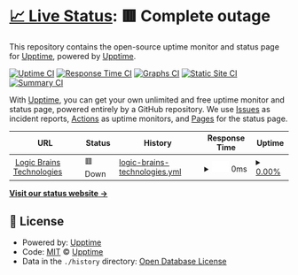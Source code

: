 # [📈 Live Status](https://demo.upptime.js.org): <!--live status--> **🟥 Complete outage**

This repository contains the open-source uptime monitor and status page for [Upptime](https://upptime.js.org), powered by [Upptime](https://github.com/upptime/upptime).

[![Uptime CI](https://github.com/Logic-Brains-Technologies/logicbrains-upptime/workflows/Uptime%20CI/badge.svg)](https://github.com/Logic-Brains-Technologies/logicbrains-upptime/actions?query=workflow%3A%22Uptime+CI%22)
[![Response Time CI](https://github.com/Logic-Brains-Technologies/logicbrains-upptime/workflows/Response%20Time%20CI/badge.svg)](https://github.com/Logic-Brains-Technologies/logicbrains-upptime/actions?query=workflow%3A%22Response+Time+CI%22)
[![Graphs CI](https://github.com/Logic-Brains-Technologies/logicbrains-upptime/workflows/Graphs%20CI/badge.svg)](https://github.com/Logic-Brains-Technologies/logicbrains-upptime/actions?query=workflow%3A%22Graphs+CI%22)
[![Static Site CI](https://github.com/Logic-Brains-Technologies/logicbrains-upptime/workflows/Static%20Site%20CI/badge.svg)](https://github.com/Logic-Brains-Technologies/logicbrains-upptime/actions?query=workflow%3A%22Static+Site+CI%22)
[![Summary CI](https://github.com/Logic-Brains-Technologies/logicbrains-upptime/workflows/Summary%20CI/badge.svg)](https://github.com/Logic-Brains-Technologies/logicbrains-upptime/actions?query=workflow%3A%22Summary+CI%22)

With [Upptime](https://upptime.js.org), you can get your own unlimited and free uptime monitor and status page, powered entirely by a GitHub repository. We use [Issues](https://github.com/upptime/upptime/issues) as incident reports, [Actions](https://github.com/Logic-Brains-Technologies/logicbrains-upptime/actions) as uptime monitors, and [Pages](https://demo.upptime.js.org) for the status page.

<!--start: status pages-->
<!-- This summary is generated by Upptime (https://github.com/upptime/upptime) -->
<!-- Do not edit this manually, your changes will be overwritten -->
<!-- prettier-ignore -->
| URL | Status | History | Response Time | Uptime |
| --- | ------ | ------- | ------------- | ------ |
| <img alt="" src="https://favicons.githubusercontent.com/logicbrains.cl" height="13"> [Logic Brains Technologies](https://logicbrains.cl) | 🟥 Down | [logic-brains-technologies.yml](https://github.com/Logic-Brains-Technologies/logicbrains-upptime/commits/HEAD/history/logic-brains-technologies.yml) | <details><summary><img alt="Response time graph" src="./graphs/logic-brains-technologies/response-time-week.png" height="20"> 0ms</summary><br><a href="https://status.logicbrains.cl/history/logic-brains-technologies"><img alt="Response time 0" src="https://img.shields.io/endpoint?url=https%3A%2F%2Fraw.githubusercontent.com%2FLogic-Brains-Technologies%2Flogicbrains-upptime%2FHEAD%2Fapi%2Flogic-brains-technologies%2Fresponse-time.json"></a><br><a href="https://status.logicbrains.cl/history/logic-brains-technologies"><img alt="24-hour response time 0" src="https://img.shields.io/endpoint?url=https%3A%2F%2Fraw.githubusercontent.com%2FLogic-Brains-Technologies%2Flogicbrains-upptime%2FHEAD%2Fapi%2Flogic-brains-technologies%2Fresponse-time-day.json"></a><br><a href="https://status.logicbrains.cl/history/logic-brains-technologies"><img alt="7-day response time 0" src="https://img.shields.io/endpoint?url=https%3A%2F%2Fraw.githubusercontent.com%2FLogic-Brains-Technologies%2Flogicbrains-upptime%2FHEAD%2Fapi%2Flogic-brains-technologies%2Fresponse-time-week.json"></a><br><a href="https://status.logicbrains.cl/history/logic-brains-technologies"><img alt="30-day response time 0" src="https://img.shields.io/endpoint?url=https%3A%2F%2Fraw.githubusercontent.com%2FLogic-Brains-Technologies%2Flogicbrains-upptime%2FHEAD%2Fapi%2Flogic-brains-technologies%2Fresponse-time-month.json"></a><br><a href="https://status.logicbrains.cl/history/logic-brains-technologies"><img alt="1-year response time 0" src="https://img.shields.io/endpoint?url=https%3A%2F%2Fraw.githubusercontent.com%2FLogic-Brains-Technologies%2Flogicbrains-upptime%2FHEAD%2Fapi%2Flogic-brains-technologies%2Fresponse-time-year.json"></a></details> | <details><summary><a href="https://status.logicbrains.cl/history/logic-brains-technologies">0.00%</a></summary><a href="https://status.logicbrains.cl/history/logic-brains-technologies"><img alt="All-time uptime 0.00%" src="https://img.shields.io/endpoint?url=https%3A%2F%2Fraw.githubusercontent.com%2FLogic-Brains-Technologies%2Flogicbrains-upptime%2FHEAD%2Fapi%2Flogic-brains-technologies%2Fuptime.json"></a><br><a href="https://status.logicbrains.cl/history/logic-brains-technologies"><img alt="24-hour uptime 0.00%" src="https://img.shields.io/endpoint?url=https%3A%2F%2Fraw.githubusercontent.com%2FLogic-Brains-Technologies%2Flogicbrains-upptime%2FHEAD%2Fapi%2Flogic-brains-technologies%2Fuptime-day.json"></a><br><a href="https://status.logicbrains.cl/history/logic-brains-technologies"><img alt="7-day uptime 0.00%" src="https://img.shields.io/endpoint?url=https%3A%2F%2Fraw.githubusercontent.com%2FLogic-Brains-Technologies%2Flogicbrains-upptime%2FHEAD%2Fapi%2Flogic-brains-technologies%2Fuptime-week.json"></a><br><a href="https://status.logicbrains.cl/history/logic-brains-technologies"><img alt="30-day uptime 0.00%" src="https://img.shields.io/endpoint?url=https%3A%2F%2Fraw.githubusercontent.com%2FLogic-Brains-Technologies%2Flogicbrains-upptime%2FHEAD%2Fapi%2Flogic-brains-technologies%2Fuptime-month.json"></a><br><a href="https://status.logicbrains.cl/history/logic-brains-technologies"><img alt="1-year uptime 0.00%" src="https://img.shields.io/endpoint?url=https%3A%2F%2Fraw.githubusercontent.com%2FLogic-Brains-Technologies%2Flogicbrains-upptime%2FHEAD%2Fapi%2Flogic-brains-technologies%2Fuptime-year.json"></a></details>

<!--end: status pages-->

[**Visit our status website →**](https://status.logicbrains.cl)

## 📄 License

- Powered by: [Upptime](https://github.com/upptime/upptime)
- Code: [MIT](./LICENSE) © [Upptime](https://upptime.js.org)
- Data in the `./history` directory: [Open Database License](https://opendatacommons.org/licenses/odbl/1-0/)
